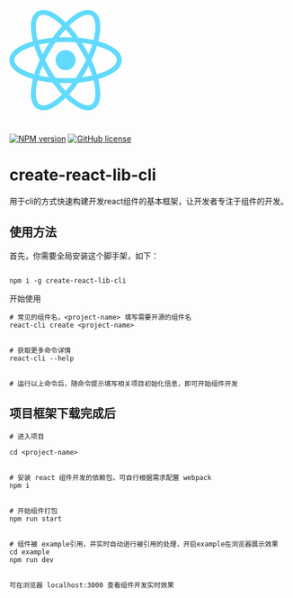 <div>
  <a href="https://reactjs.org/">
    <img width="200" height="200"
      src="data:image/svg+xml;base64,PHN2ZyB4bWxucz0iaHR0cDovL3d3dy53My5vcmcvMjAwMC9zdmciIHZpZXdCb3g9Ii0xMS41IC0xMC4yMzE3NCAyMyAyMC40NjM0OCI+CiAgPHRpdGxlPlJlYWN0IExvZ288L3RpdGxlPgogIDxjaXJjbGUgY3g9IjAiIGN5PSIwIiByPSIyLjA1IiBmaWxsPSIjNjFkYWZiIi8+CiAgPGcgc3Ryb2tlPSIjNjFkYWZiIiBzdHJva2Utd2lkdGg9IjEiIGZpbGw9Im5vbmUiPgogICAgPGVsbGlwc2Ugcng9IjExIiByeT0iNC4yIi8+CiAgICA8ZWxsaXBzZSByeD0iMTEiIHJ5PSI0LjIiIHRyYW5zZm9ybT0icm90YXRlKDYwKSIvPgogICAgPGVsbGlwc2Ugcng9IjExIiByeT0iNC4yIiB0cmFuc2Zvcm09InJvdGF0ZSgxMjApIi8+CiAgPC9nPgo8L3N2Zz4K">
  </a>
</div>
</br>

[![NPM version](https://img.shields.io/npm/v/create-react-lib-cli.svg)](https://www.npmjs.com/package/create-react-lib-cli)
[![GitHub license](https://img.shields.io/badge/license-MIT-blue.svg)](https://github.com/yangzaiwangzi/create-react-lib-cli/blob/main/LICENSE) 
# create-react-lib-cli

用于cli的方式快速构建开发react组件的基本框架，让开发者专注于组件的开发。
## 使用方法

首先，你需要全局安装这个脚手架，如下：

```console

npm i -g create-react-lib-cli

```

开始使用

```
# 常见的组件名，<project-name> 填写需要开源的组件名
react-cli create <project-name>


# 获取更多命令详情
react-cli --help


# 运行以上命令后，随命令提示填写相关项目初始化信息，即可开始组件开发

```

## 项目框架下载完成后
```
# 进入项目

cd <project-name>


# 安装 react 组件开发的依赖包，可自行根据需求配置 webpack
npm i


# 开始组件打包
npm run start


# 组件被 example引用，并实时自动进行被引用的处理，开启example在浏览器展示效果
cd example
npm run dev


可在浏览器 localhost:3000 查看组件开发实时效果

```
 
